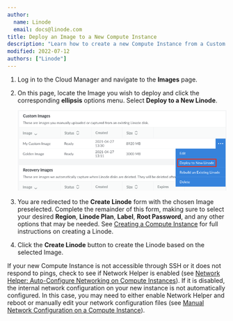 ```yaml
---
author:
  name: Linode
  email: docs@linode.com
title: Deploy an Image to a New Compute Instance
description: "Learn how to create a new Compute Instance from a Custom or Recovery Image"
modified: 2022-07-12
authors: ["Linode"]
---
```


1. Log in to the Cloud Manager and navigate to the **Images** page.

1. On this page, locate the Image you wish to deploy and click the corresponding **ellipsis** options menu. Select **Deploy to a New Linode**.

    ![Click the button labeled Deploy to a New Linode](images-deploy-new-linode.png)

1. You are redirected to the **Create Linode** form with the chosen Image preselected. Complete the remainder of this form, making sure to select your desired **Region**, **Linode Plan**, **Label**, **Root Password**, and any other options that may be needed. See [Creating a Compute Instance](/docs/products/compute/compute-instances/guides/create/) for full instructions on creating a Linode.

1. Click the **Create Linode** button to create the Linode based on the selected Image.

If your new Compute Instance is not accessible through SSH or it does not respond to pings, check to see if Network Helper is enabled (see [Network Helper: Auto-Configure Networking on Compute Instances](/docs/products/compute/compute-instances/guides/network-helper/#individual-compute-instance-setting)). If it is disabled, the internal network configuration on your new instance is not automatically configured. In this case, you may need to either enable Network Helper and reboot or manually edit your network configuration files (see [Manual Network Configuration on a Compute Instance](/docs/products/compute/compute-instances/guides/manual-network-configuration/)).